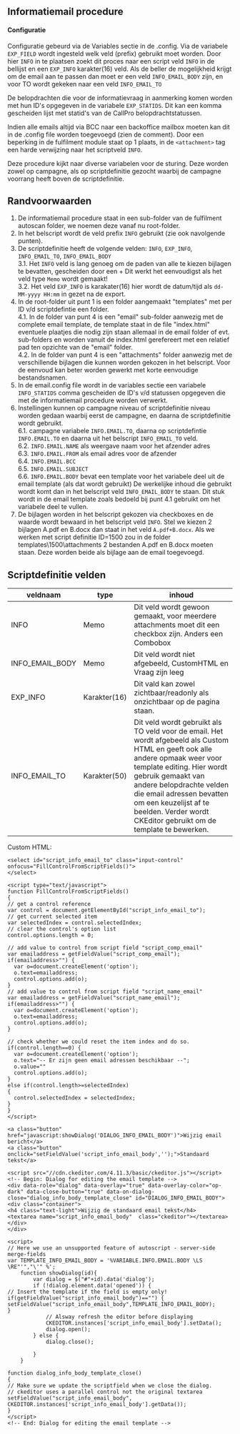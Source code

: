 ## Informatiemail procedure ##

#### Configuratie ####
Configuratie gebeurd via de Variables sectie in de .config. Via de variabele `EXP_FIELD` wordt ingesteld welk veld (prefix) gebruikt moet worden. 
Door hier `INFO` in te plaatsen zoekt dit proces naar een script veld `INFO` in de bellijst en een `EXP_INFO` karakter(16) veld. 
Als de beller de mogelijkheid krijgt om de email aan te passen dan moet er een veld `INFO_EMAIL_BODY` zijn, en voor TO wordt gekeken naar een veld `INFO_EMAIL_TO`

De belopdrachten die voor de informatievraag in aanmerking komen worden met hun ID's opgegeven in de variabele `EXP_STATIDS`. Dit kan een komma gescheiden lijst met statid's van de CallPro belopdrachtstatussen.

Indien alle emails altijd via BCC naar een backoffice mailbox moeten kan dit in de .config file worden toegevoegd (zien de comment).
Door een beperking in de fulfilment module staat op 1 plaats, in de `<attachment>` tag een harde verwijzing naar het scriptveld `INFO`.

Deze procedure kijkt naar diverse variabelen voor de sturing. 
Deze worden zowel op campagne, als op scriptdefinitie gezocht waarbij de campagne voorrang heeft boven de scriptdefinitie.


## Randvoorwaarden ##

1. De informatiemail procedure staat in een sub-folder van de fulfilment autoscan folder, we noemen deze vanaf nu root-folder.
2. In het belscript wordt de veld prefix `INFO` gebruikt (zie ook navolgende punten).
3. De scriptdefinitie heeft de volgende velden: `INFO`, `EXP_INFO`, `INFO_EMAIL_TO`, `INFO_EMAIL_BODY`  
3.1. Het `INFO` veld is lang genoeg om de paden van alle te kiezen bijlagen te bevatten, gescheiden door een + Dit werkt het eenvoudigst als het veld type `Memo` wordt gemaakt!  
3.2. Het veld `EXP_INFO` is karakater(16) hier wordt de datum/tijd als `dd-MM-yyyy HH:mm` in gezet na de export.
4. In de root-folder uit punt 1 is een folder aangemaakt "templates" met per ID v/d scriptdefintie een folder.  
4.1. In de folder van punt 4 is een "email" sub-folder aanwezig met de complete email template, de template staat in de file "index.html" eventuele plaatjes die nodig zijn staan allemaal in de email folder of evt. sub-folders en worden vanuit de index.html gerefereert met een relatief pad ten opzichte van de "email" folder.  
4.2. In de folder van punt 4 is een "attachments" folder aanwezig met de verschillende bijlagen die kunnen worden gekozen in het belscript. Voor de eenvoud kan beter worden gewerkt met korte eenvoudige bestandsnamen.
5. In de email.config file wordt in de variables sectie een variabele `INFO_STATIDS` comma gescheiden de ID's v/d statussen opgegeven die met de informatiemail procedure worden verwerkt.
6. Instellingen kunnen op campagne niveau of scriptdefinitie niveau worden gedaan waarbij eerst de campagne, en daarna de scriptdefinitie wordt gebruikt.  
6.1. campagne variabele `INFO.EMAIL.TO`, daarna op scriptdefintie `INFO.EMAIL.TO` en daarna uit het belscript `INFO_EMAIL_TO` veld.  
6.2. `INFO.EMAIL.NAME` als weergave naam voor het afzender adres  
6.3. `INFO.EMAIL.FROM` als email adres voor de afzender  
6.4. `INFO.EMAIL.BCC`  
6.5. `INFO.EMAIL.SUBJECT`  
6.6. `INFO.EMAIL.BODY` bevat een template voor het variabele deel uit de email template (als dat wordt gebruikt) De werkelijke inhoud die gebruikt wordt komt dan in het belscript veld `INFO_EMAIL_BODY` te staan. Dit stuk wordt in de email template zoals bedoeld bij punt 4.1 gebruikt om het variabele deel te vullen.
7. De bijlagen worden in het belscript gekozen via checkboxes en de waarde wordt bewaard in het belscript veld `INFO`. Stel we kiezen 2 bijlagen A.pdf en B.docx dan staat in het veld `A.pdf+B.docx`. Als we werken met script definitie ID=1500 zou in de folder templates\1500\attachments 2 bestanden A.pdf en B.docx moeten staan. Deze worden beide als bijlage aan de email toegevoegd. 

## Scriptdefinitie velden ##

veldnaam | type | inhoud
---------|------|-------
INFO | Memo | Dit veld wordt gewoon gemaakt, voor meerdere attachments moet dit een checkbox zijn. Anders een Combobox
INFO_EMAIL_BODY | Memo | Dit veld wordt niet afgebeeld, CustomHTML en Vraag zijn leeg  
EXP_INFO | Karakter(16) | Dit vald kan zowel zichtbaar/readonly als onzichtbaar op de pagina staan. 
INFO_EMAIL_TO | Karakter(50) | Dit veld wordt gebruikt als TO veld voor de email. Het wordt afgebeeld als Custom HTML en geeft ook alle andere opmaak weer voor template editing. Hier wordt gebruik gemaakt van andere belopdrachte velden die email adressen bevatten om een keuzelijst af te beelden. Verder wordt CKEditor gebruikt om de template te bewerken.

Custom HTML:
```
<select id="script_info_email_to" class="input-control" onfocus="FillControlFromScriptFields()">
</select>

<script type="text/javascript">
function FillControlFromScriptFields() 
{
// get a control reference
var control = document.getElementById("script_info_email_to");
// get current selected item
var selectedIndex = control.selectedIndex;
// clear the control's option list
control.options.length = 0;

// add value to control from script field "script_comp_email"
var emailaddress = getFieldValue("script_comp_email");
if(emailaddress>"") {
  var o=document.createElement('option');
  o.text=emailaddress;
  control.options.add(o);
}
// add value to control from script field "script_name_email"
var emailaddress = getFieldValue("script_name_email");
if(emailaddress>"") {
  var o=document.createElement('option');
  o.text=emailaddress;
  control.options.add(o);
}

// check whether we could reset the item index and do so.
if(control.length==0) {
  var o=document.createElement('option');
  o.text="-- Er zijn geen email adressen beschikbaar --";
  o.value=""
  control.options.add(o);
}
else if(control.length>=selectedIndex)
{
  control.selectedIndex = selectedIndex;
}
}
</script>

<a class="button" href="javascript:showDialog('DIALOG_INFO_EMAIL_BODY')">Wijzig email bericht</a>
<a class="button" onclick="setFieldValue('script_info_email_body','');">Standaard tekst</a>

<script src="//cdn.ckeditor.com/4.11.3/basic/ckeditor.js"></script>
<!-- Begin: Dialog for editing the email template -->
<div data-role="dialog" data-overlay="true" data-overlay-color="op-dark" data-close-button="true" data-on-dialog-close="dialog_info_body_template_close" id="DIALOG_INFO_EMAIL_BODY">
<div class="container">
<h4 class="text-light">Wijzig de standaard email tekst</h4>
<textarea name="script_info_email_body"  class="ckeditor"></textarea>
</div>
</div>

<script>
// Here we use an unsupported feature of autoscript - server-side merge-fields
var TEMPLATE_INFO_EMAIL_BODY = '%VARIABLE.INFO.EMAIL.BODY \LS \RE"'","\'" %';
	function showDialog(id){
		var dialog = $("#"+id).data('dialog');
		if (!dialog.element.data('opened')) {
// Insert the template if the field is empty only!
if(getFieldValue("script_info_email_body")=="") {
setFieldValue("script_info_email_body",TEMPLATE_INFO_EMAIL_BODY);
}
			// Alsway refresh the editor before displaying
			CKEDITOR.instances['script_info_email_body'].setData();
			dialog.open();
		} else {
			dialog.close();

		}
	}

function dialog_info_body_template_close()
{
// Make sure we update the scriptfield when we close the dialog.
// ckeditor uses a parallel control not the original textarea
setFieldValue("script_info_email_body", CKEDITOR.instances['script_info_email_body'].getData());
}
</script>
<!-- End: Dialog for editing the email template -->
```